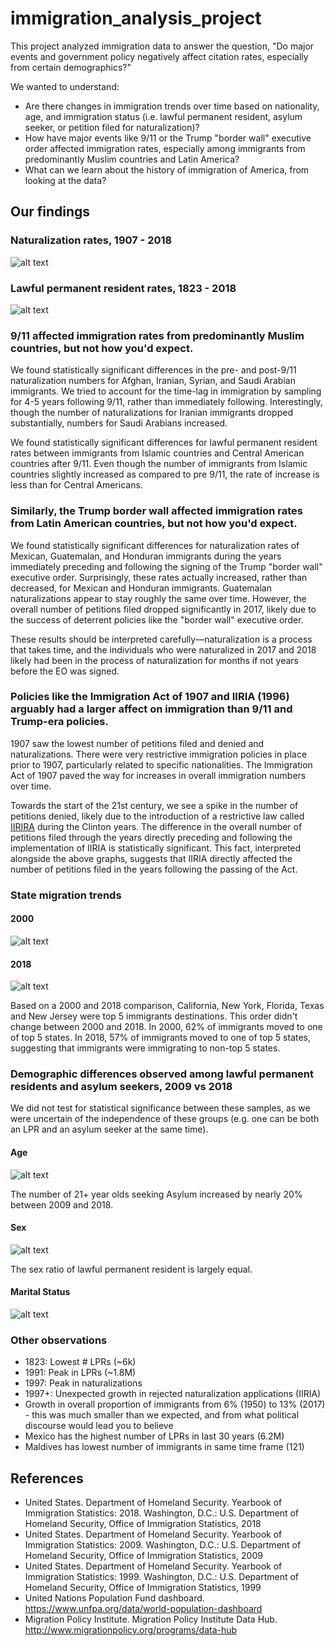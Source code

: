 # immigration_analysis_project
This project analyzed immigration data to answer the question, "Do major events and government policy negatively affect citation rates, especially from certain demographics?"

We wanted to understand:

* Are there changes in immigration trends over time based on nationality, age, and immigration status (i.e. lawful permanent resident, asylum seeker, or petition filed for naturalization)?
* How have major events like 9/11 or the Trump "border wall" executive order affected immigration rates, especially among immigrants from predominantly Muslim countries and Latin America?
* What can we learn about the history of immigration of America, from looking at the data?

## Our findings

### Naturalization rates, 1907 - 2018

![alt text](./Images/overall_naturalizations.png)

### Lawful permanent resident rates, 1823 - 2018

![alt text](./Images/overall_lpr.png)

### 9/11 affected immigration rates from predominantly Muslim countries, but not how you'd expect.

We found statistically significant differences in the pre- and post-9/11 naturalization numbers for Afghan, Iranian, Syrian, and Saudi Arabian immigrants. We tried to account for the time-lag in immigration by sampling for 4-5 years following 9/11, rather than immediately following. Interestingly, though the number of naturalizations for Iranian immigrants dropped substantially, numbers for Saudi Arabians increased.

We found statistically significant differences for lawful permanent resident rates between immigrants from Islamic countries and Central American countries after 9/11. Even though the number of immigrants from Islamic countries slightly increased as compared to pre 9/11, the rate of increase is less than for Central Americans.

### Similarly, the Trump border wall affected immigration rates from Latin American countries, but not how you'd expect.

We found statistically significant differences for naturalization rates of Mexican, Guatemalan, and Honduran immigrants during the years immediately preceding and following the signing of the Trump "border wall" executive order. Surprisingly, these rates actually increased, rather than decreased, for Mexican and Honduran immigrants. Guatemalan naturalizations appear to stay roughly the same over time. However, the overall number of petitions filed dropped significantly in 2017, likely due to the success of deterrent policies like the "border wall" executive order.

These results should be interpreted carefully—naturalization is a process that takes time, and the individuals who were naturalized in 2017 and 2018 likely had been in the process of naturalization for months if not years before the EO was signed.

### Policies like the Immigration Act of 1907 and IIRIA (1996) arguably had a larger affect on immigration than 9/11 and Trump-era policies.

1907 saw the lowest number of petitions filed and denied and naturalizations. There were very restrictive immigration policies in place prior to 1907, particularly related to specific nationalities. The Immigration Act of 1907 paved the way for increases in overall immigration numbers over time.

Towards the start of the 21st century, we see a spike in the number of petitions denied, likely due to the introduction of a restrictive law called [IIRIRA](https://en.wikipedia.org/wiki/Illegal_Immigration_Reform_and_Immigrant_Responsibility_Act_of_1996) during the Clinton years. The difference in the overall number of petitions filed through the years directly preceding and following the implementation of IIRIA is statistically significant. This fact, interpreted alongside the above graphs, suggests that IIRIA directly affected the number of petitions filed in the years following the passing of the Act.

### State migration trends

#### 2000
![alt text](./Images/2000_lpr.png)

#### 2018
![alt text](./Images/2018_lpr.ong.png)

Based on a 2000 and 2018 comparison, California, New York, Florida, Texas and New Jersey were top 5 immigrants destinations. This order didn't change between 2000 and 2018. In 2000, 62% of immigrants moved to one of top 5 states. In 2018, 57% of immigrants moved to one of top 5 states, suggesting that immigrants were immigrating to non-top 5 states.

### Demographic differences observed among lawful permanent residents and asylum seekers, 2009 vs 2018

We did not test for statistical significance between these samples, as we were uncertain of the independence of these groups (e.g. one can be both an LPR and an asylum seeker at the same time).

#### Age

![alt text](./Images/lpr_asylum_age.png)

The number of 21+ year olds seeking Asylum increased by nearly 20% between 2009 and 2018.

#### Sex

![alt text](./Images/lpr_asylum_sex.png)

The sex ratio of lawful permanent resident is largely equal.

#### Marital Status

![alt text](./Images/lpr_asylum_marital.png)

### Other observations

* 1823: Lowest # LPRs (~6k)
* 1991: Peak in LPRs (~1.8M)
* 1997: Peak in naturalizations
* 1997+: Unexpected growth in rejected naturalization applications (IIRIA)
* Growth in overall proportion of immigrants from 6% (1950) to 13% (2017) - this was much smaller than we expected, and from what political discourse would lead you to believe
* Mexico has the highest number of LPRs in last 30 years (6.2M)
* Maldives has lowest number of immigrants in same time frame (121)

## References

* United States. Department of Homeland Security. Yearbook of Immigration Statistics: 2018. Washington,  D.C.: U.S. Department of Homeland Security, Office of Immigration Statistics, 2018
* United States. Department of Homeland Security. Yearbook of Immigration Statistics: 2009. Washington,  D.C.: U.S. Department of Homeland Security, Office of Immigration Statistics, 2009
* United States. Department of Homeland Security. Yearbook of Immigration Statistics: 1999. Washington,  D.C.: U.S. Department of Homeland Security, Office of Immigration Statistics, 1999
* United Nations Population Fund dashboard. https://www.unfpa.org/data/world-population-dashboard
* Migration Policy Institute. Migration Policy Institute Data Hub. http://www.migrationpolicy.org/programs/data-hub
